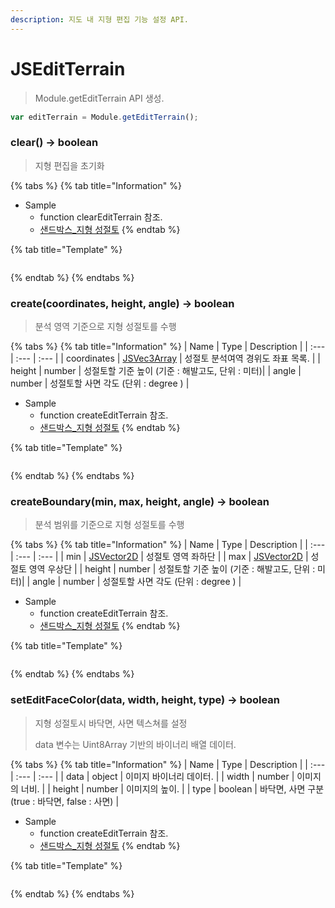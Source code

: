 ```yaml
---
description: 지도 내 지형 편집 기능 설정 API.
---
```


# JSEditTerrain

> Module.getEditTerrain API 생성.

```javascript
var editTerrain = Module.getEditTerrain();
```

### clear() → boolean

> 지형 편집을 초기화

{% tabs %}
{% tab title="Information" %}
* Sample
  * function clearEditTerrain 참조.
  * [샌드박스\_지형 성절토](http://sandbox.dtwincloud.com/code/main.do?id=analysis_terrain_edit)
{% endtab %}

{% tab title="Template" %}
```javascript
```
{% endtab %}
{% endtabs %}

### create(coordinates, height, angle) → boolean

> 분석 영역 기준으로 지형 성절토를 수행

{% tabs %}
{% tab title="Information" %}
| Name | Type | Description |
| :--- | :--- | :--- |
| coordinates | [JSVec3Array](../core/jsvec3aray.md) | 성절토 분석여역 경위도 좌표 목록. |
| height | number | 성절토할 기준 높이 (기준 : 해발고도, 단위 : 미터)|
| angle | number | 성절토할 사면 각도 (단위 : degree ) |

* Sample
  * function createEditTerrain 참조.
  * [샌드박스\_지형 성절토](http://sandbox.dtwincloud.com/code/main.do?id=analysis_terrain_edit)
{% endtab %}

{% tab title="Template" %}
```javascript
```
{% endtab %}
{% endtabs %}

### createBoundary(min, max, height, angle) → boolean

> 분석 범위를 기준으로 지형 성절토를 수행

{% tabs %}
{% tab title="Information" %}
| Name | Type | Description |
| :--- | :--- | :--- |
| min | [JSVector2D](../core/jsvector2d.md) | 성절토 영역 좌하단 |
| max | [JSVector2D](../core/jsvector2d.md) | 성절토 영역 우상단 |
| height | number | 성절토할 기준 높이 (기준 : 해발고도, 단위 : 미터)|
| angle | number | 성절토할 사면 각도 (단위 : degree ) |

* Sample
  * function createEditTerrain 참조.
  * [샌드박스\_지형 성절토](http://sandbox.dtwincloud.com/code/main.do?id=analysis_terrain_edit)
{% endtab %}

{% tab title="Template" %}
```javascript
```
{% endtab %}
{% endtabs %}

### setEditFaceColor(data, width, height, type) → boolean

> 지형 성절토시 바닥면, 사면 텍스쳐를 설정
> 
> data 변수는 Uint8Array 기반의 바이너리 배열 데이터.

{% tabs %}
{% tab title="Information" %}
| Name | Type | Description |
| :--- | :--- | :--- |
| data | object | 이미지 바이너리 데이터. |
| width | number | 이미지의 너비. |
| height | number | 이미지의 높이. |
| type | boolean | 바닥면, 사면 구분 (true : 바닥면, false : 사면) |

* Sample
  * function createEditTerrain 참조.
  * [샌드박스\_지형 성절토](http://sandbox.dtwincloud.com/code/main.do?id=analysis_terrain_edit)
{% endtab %}

{% tab title="Template" %}
```javascript
```
{% endtab %}
{% endtabs %}